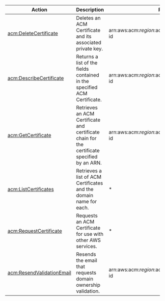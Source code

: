| Action | Description | Resource | Condition |
| --- | --- | --- | --- |
| [acm:DeleteCertificate](http://docs.aws.amazon.com/acm/latest/APIReference/API_DeleteCertificate.html) | Deletes an ACM Certificate and its associated private key. | arn:aws:acm:$region:$account:certificate/$certificate-id | - |
| [acm:DescribeCertificate](http://docs.aws.amazon.com/acm/latest/APIReference/API_DescribeCertificate.html) | Returns a list of the fields contained in the specified ACM Certificate. | arn:aws:acm:$region:$account:certificate/$certificate-id | - |
| [acm:GetCertificate](http://docs.aws.amazon.com/acm/latest/APIReference/API_GetCertificate.html) | Retrieves an ACM Certificate and certificate chain for the certificate specified by an ARN. | arn:aws:acm:$region:$account:certificate/$certificate-id | - |
| [acm:ListCertificates](http://docs.aws.amazon.com/acm/latest/APIReference/API_ListCertificates.html) | Retrieves a list of ACM Certificates and the domain name for each. | * | - |
| [acm:RequestCertificate](http://docs.aws.amazon.com/acm/latest/APIReference/API_RequestCertificate.html) | Requests an ACM Certificate for use with other AWS services. | * | - |
| [acm:ResendValidationEmail](http://docs.aws.amazon.com/acm/latest/APIReference/API_ResendValidationEmail.html) | Resends the email that requests domain ownership validation. | arn:aws:acm:$region:$account:certificate/$certificate-id | - |
